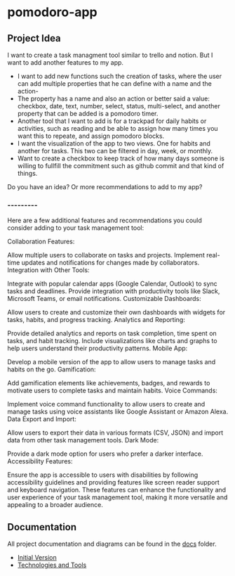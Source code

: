 # pomodoro-app

## Project Idea

I want to create a task managment tool similar to trello and notion. But I want to add another features to my app. 
- I want to add new functions such the creation of tasks, where the user can add multiple properties that he can define with a name and the action-
- The property has a name and also an action or better said a value: checkbox, date, text, number, select, status, multi-select, and another property that can be added is a pomodoro timer.
- Another tool that I want to add is for a trackpad for daily habits or activities, such as reading and be able to assign how many times you want this to repeate, and assign pomodoro blocks.
- I want the visualization of the app to two views. One for habits and another for tasks. This two can be filtered in day, week, or monthly. 
- Want to create a checkbox to keep track of how many days someone is willing to fullfill the commitment such as github commit and that kind of things.

Do you have an idea? Or more recommendations to add to my app?

### ---------

Here are a few additional features and recommendations you could consider adding to your task management tool:

Collaboration Features:

Allow multiple users to collaborate on tasks and projects.
Implement real-time updates and notifications for changes made by collaborators.
Integration with Other Tools:

Integrate with popular calendar apps (Google Calendar, Outlook) to sync tasks and deadlines.
Provide integration with productivity tools like Slack, Microsoft Teams, or email notifications.
Customizable Dashboards:

Allow users to create and customize their own dashboards with widgets for tasks, habits, and progress tracking.
Analytics and Reporting:

Provide detailed analytics and reports on task completion, time spent on tasks, and habit tracking.
Include visualizations like charts and graphs to help users understand their productivity patterns.
Mobile App:

Develop a mobile version of the app to allow users to manage tasks and habits on the go.
Gamification:

Add gamification elements like achievements, badges, and rewards to motivate users to complete tasks and maintain habits.
Voice Commands:

Implement voice command functionality to allow users to create and manage tasks using voice assistants like Google Assistant or Amazon Alexa.
Data Export and Import:

Allow users to export their data in various formats (CSV, JSON) and import data from other task management tools.
Dark Mode:

Provide a dark mode option for users who prefer a darker interface.
Accessibility Features:

Ensure the app is accessible to users with disabilities by following accessibility guidelines and providing features like screen reader support and keyboard navigation.
These features can enhance the functionality and user experience of your task management tool, making it more versatile and appealing to a broader audience.

## Documentation

All project documentation and diagrams can be found in the [docs](./docs) folder.

- [Initial Version](./docs/INIT.md)
- [Technologies and Tools](./docs/technologies.md)